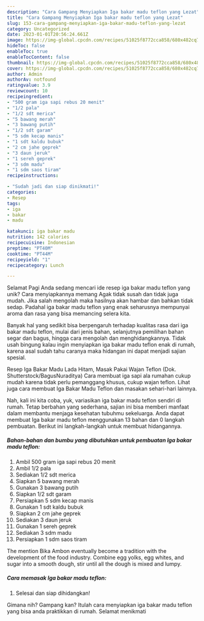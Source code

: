 ```yaml
---
description: "Cara Gampang Menyiapkan Iga bakar madu teflon yang Lezat"
title: "Cara Gampang Menyiapkan Iga bakar madu teflon yang Lezat"
slug: 153-cara-gampang-menyiapkan-iga-bakar-madu-teflon-yang-lezat
category: Uncategorized
date: 2023-01-01T20:56:24.661Z
image: https://img-global.cpcdn.com/recipes/51025f8772cca858/680x482cq70/iga-bakar-madu-teflon-foto-resep-utama.jpg
hideToc: false
enableToc: true
enableTocContent: false
thumbnail: https://img-global.cpcdn.com/recipes/51025f8772cca858/680x482cq70/iga-bakar-madu-teflon-foto-resep-utama.jpg
cover: https://img-global.cpcdn.com/recipes/51025f8772cca858/680x482cq70/iga-bakar-madu-teflon-foto-resep-utama.jpg
author: Admin
authorAv: notfound
ratingvalue: 3.9
reviewcount: 10
recipeingredient:
- "500 gram iga sapi rebus 20 menit"
- "1/2 pala"
- "1/2 sdt merica"
- "5 bawang merah"
- "3 bawang putih"
- "1/2 sdt garam"
- "5 sdm kecap manis"
- "1 sdt kaldu bubuk"
- "2 cm jahe geprek"
- "3 daun jeruk"
- "1 sereh geprek"
- "3 sdm madu"
- "1 sdm saos tiram"
recipeinstructions:

- "Sudah jadi dan siap dinikmati!"
categories:
- Resep
tags:
- iga
- bakar
- madu

katakunci: iga bakar madu 
nutrition: 142 calories
recipecuisine: Indonesian
preptime: "PT40M"
cooktime: "PT44M"
recipeyield: "1"
recipecategory: Lunch

---
```



Selamat Pagi Anda sedang mencari ide resep iga bakar madu teflon yang unik? Cara menyiapkannya memang Agak tidak susah dan tidak juga mudah. Jika salah mengolah maka hasilnya akan hambar dan bahkan tidak sedap. Padahal iga bakar madu teflon yang enak seharusnya mempunyai aroma dan rasa yang bisa memancing selera kita.


Banyak hal yang sedikit bisa berpengaruh terhadap kualitas rasa dari iga bakar madu teflon, mulai dari jenis bahan, selanjutnya pemilihan bahan segar dan bagus, hingga cara mengolah dan menghidangkannya. Tidak usah bingung kalau ingin menyiapkan iga bakar madu teflon enak di rumah, karena asal sudah tahu caranya maka hidangan ini dapat menjadi sajian spesial.

Resep Iga Bakar Madu Lada Hitam, Masak Pakai Wajan Teflon (Dok. Shutterstock/BagusNuraditya) Cara membuat iga sapi ala rumahan cukup mudah karena tidak perlu pemanggang khusus, cukup wajan teflon. Lihat juga cara membuat Iga Bakar Madu Teflon dan masakan sehari-hari lainnya.


Nah, kali ini kita coba, yuk, variasikan iga bakar madu teflon sendiri di rumah. Tetap berbahan yang sederhana, sajian ini bisa memberi manfaat dalam membantu menjaga kesehatan tubuhmu sekeluarga. Anda dapat membuat Iga bakar madu teflon menggunakan 13 bahan dan 0 langkah pembuatan. Berikut ini langkah-langkah untuk membuat hidangannya.

<!--inarticleads1-->

##### Bahan-bahan dan bumbu yang dibutuhkan untuk pembuatan Iga bakar madu teflon:

1. Ambil 500 gram iga sapi rebus 20 menit
1. Ambil 1/2 pala
1. Sediakan 1/2 sdt merica
1. Siapkan 5 bawang merah
1. Gunakan 3 bawang putih
1. Siapkan 1/2 sdt garam
1. Persiapkan 5 sdm kecap manis
1. Gunakan 1 sdt kaldu bubuk
1. Siapkan 2 cm jahe geprek
1. Sediakan 3 daun jeruk
1. Gunakan 1 sereh geprek
1. Sediakan 3 sdm madu
1. Persiapkan 1 sdm saos tiram


The mention Bika Ambon eventually become a tradition with the development of the food industry. Combine egg yolks, egg whites, and sugar into a smooth dough, stir until all the dough is mixed and lumpy. 

<!--inarticleads2-->

##### Cara memasak Iga bakar madu teflon:


1. Selesai dan siap dihidangkan!



Gimana nih? Gampang kan? Itulah cara menyiapkan iga bakar madu teflon yang bisa anda praktikkan di rumah. Selamat menikmati
